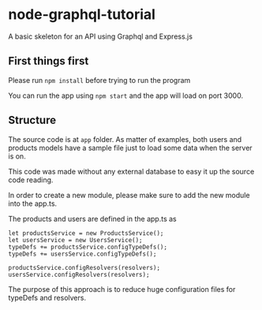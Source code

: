 # node-graphql-tutorial

A basic skeleton for an API using Graphql and Express.js

## First things first

Please run `npm install` before trying to run the program

You can run the app using `npm start` and the app will load on port 3000.

## Structure

The source code is at `app` folder. As matter of examples, both users and products models have a sample file just to load some data when the server is on.

This code was made without any external database to easy it up the source code reading.

In order to create a new module, please make sure to add the new module into the app.ts. 

The products and users are defined in the app.ts as

```
let productsService = new ProductsService();
let usersService = new UsersService();
typeDefs += productsService.configTypeDefs();
typeDefs += usersService.configTypeDefs();

productsService.configResolvers(resolvers);
usersService.configResolvers(resolvers);
```

The purpose of this approach is to reduce huge configuration files for typeDefs and resolvers.
